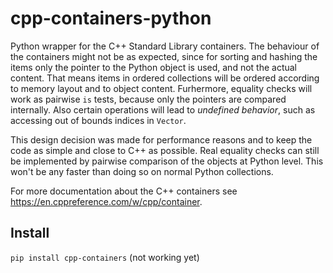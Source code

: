 # cpp-containers-python

Python wrapper for the C++ Standard Library containers. The behaviour of the containers might not be as expected, since for sorting and hashing the items only the pointer to the Python object is used, and not the actual content. That means items in ordered collections will be ordered according to memory layout and to object content. Furhermore, equality checks will work as pairwise `is` tests, because only the pointers are compared internally. Also certain operations will lead to *undefined behavior*, such as accessing out of bounds indices in `Vector`.

This design decision was made for performance reasons and to keep the code as simple and close to C++ as possible. Real equality checks can still be implemented by pairwise comparison of the objects at Python level. This won't be any faster than doing so on normal Python collections.

For more documentation about the C++ containers see <https://en.cppreference.com/w/cpp/container>.

## Install
`pip install cpp-containers` (not working yet)
